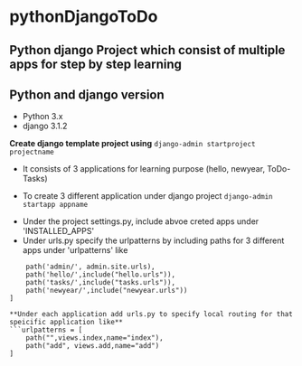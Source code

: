 # pythonDjangoToDo

## Python django Project which consist of multiple apps for step by step learning

## Python and django version
* Python 3.x
* django 3.1.2

**Create django template project using**
```django-admin startproject projectname```

- It consists of 3 applications for learning purpose (hello, newyear, ToDo-Tasks)
* To create 3 different application under django project
```django-admin startapp appname```

- Under the project settings.py, include abvoe creted apps under 'INSTALLED_APPS'
- Under urls.py specify the urlpatterns by including paths for 3 different apps under 'urlpatterns' like 
```urlpatterns = [
    path('admin/', admin.site.urls),
    path('hello/',include("hello.urls")),
    path('tasks/',include("tasks.urls")),
    path('newyear/',include("newyear.urls"))
] 

**Under each application add urls.py to specify local routing for that speicific application like**
```urlpatterns = [
    path("",views.index,name="index"),
    path("add", views.add,name="add")
]
